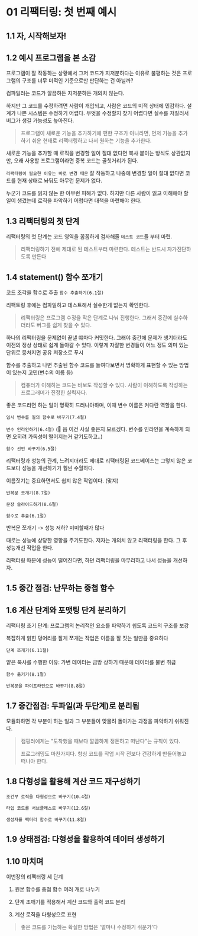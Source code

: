 # 01 리팩터링: 첫 번째 예시

## 1.1 자, 시작해보자!

## 1.2 예시 프로그램을 본 소감
프로그램이 잘 작동하는 상황에서 그저 코드가 지저분하다는 이유로 불평하는 것은 프로그램의 구조를 너무 미적인 기준으로만 판단하는 건 아닐까?

컴파일러는 코드가 깔끔하든 지저분하든 개의치 않는다.

하지만 그 코드를 수정하려면 사람이 개입되고, 사람은 코드의 미적 상태에 민감하다. 설계가 나쁜 시스템은 수정하기 어렵다. 무엇을 수정할지 찾기 어렵다면 실수를 저질러서 버그가 생길 가능성도 높아진다.

> 프로그램이 새로운 기능을 추가하기에 편한 구조가 아니라면, 먼저 기능을 추가하기 쉬운 현태로 리팩터링하고 나서 원하는 기능을 추가한다.

새로운 기능을 추가할 때 로직을 변경할 일이 절대 없다면 복사 붙이는 방식도 상관없지만, 오래 사용할 프로그램이라면 중복 코드는 골칫거리가 된다.

`리팩터링이 필요한 이유는 바로 변경 때문` 잘 작동하고 나중에 변경할 일이 절대 없다면 코드를 현재 상태로 놔둬도 아무런 문제가 없다.

누군가 코드를 읽지 않는 한 아무런 피해가 없다. 하지만 다른 사람이 읽고 이해해야 할 일이 생겼는데 로직을 파악하기 어렵다면 대책을 마련해야 한다.

## 1.3 리팩터링의 첫 단계
리팩터링의 첫 단계는 코드 영역을 꼼꼼하게 검사해줄 `테스트 코드`들 부터 마련.

> 리팩터링하기 전에 제대로 된 테스트부터 마련한다. 테스트는 반드시 자가진단하도록 만든다


## 1.4 statement() 함수 쪼개기


코드 조각을 함수로 추출 `함수 추출하기(6.1절)`

리팩토링 후에는 컴파일하고 테스트해서 실수한게 없는지 확인한다.

> 리팩터링은 프로그램 수정을 작은 단계로 나눠 진행한다. 그래서 중간에 실수하더라도 버그를 쉽게 찾을 수 있다.

하나의 리팩터링을 문제없이 끝낼 떄마다 커밋한다. 그래야 중간에 문제가 생기더라도 이전의 정상 상태로 쉽게 돌아갈 수 있다. 이렇게 자잘한 변경들이 어느 정도 의미 있는 단위로 뭉쳐지면 공유 저장소로 푸시

함수를 추출하고 나면 추출된 함수 코드를 들여다보면서 명확하게 표현할 수 있는 방법이 있는지 고민(변수의 이름 등)

> 컴퓨터가 이해하는 코드는 바보도 작성할 수 있다. 사람이 이해하도록 작성하는 프로그래머가 진정한 실력자다.

좋은 코드라면 하는 일이 명확히 드러나야하며, 이때 변수 이름은 커다란 역할을 한다.

`임시 변수를 질의 함수로 바꾸기(7.4절)`

`변수 인라인하기(6.4절)` (🤔 음 이건 사실 좋은지 모르겠다. 변수를 인라인을 계속하게 되면 오히려 가독성이 떨어지는거 같기도하고..)

`함수 선언 바꾸기(6.5절)`

리팩터링과 성능의 관계, 느려지더라도 제대로 리팩터링된 코드베이스는 그렇지 않은 코드보다 성능을 개선하기가 훨씬 수월하다.

이름짓기는 중요하면서도 쉽지 않은 작업이다. (맞지)

`반복문 쪼개기(8.7절)`

`문장 슬라이드하기(8.6절)`

`함수로 추출(6.1절)`

반복문 쪼개기 -> 성능 저하? 미미할때가 많다

때로는 성능에 상당한 영향을 주기도한다. 저자는 개의치 않고 리팩터링을 한다. 그 후 성능개선 작업을 한다.

리팩터링 때문에 성능이 떨어진다면, 하던 리팩터링을 마무리하고 나서 성능을 개선하자.

## 1.5 중간 점검: 난무하는 중첩 함수

## 1.6 계산 단계와 포맷팅 단계 분리하기

리팩터링 초기 단계: 프로그램의 논리적인 요소를 파악하기 쉽도록 코드의 구조를 보강

복잡하게 얽힌 덩어리를 잘게 쪼개는 작업은 이름을 잘 짓는 일만큼 중요하다

`단계 쪼개기(6.11절)`

얕은 복사를 수행한 이유: 가변 데이터는 금방 상하기 때문에 데이터를 불변 취급

`함수 옮기기(8.1절)`

`반복문을 파이프라인으로 바꾸기(8.8절)`

## 1.7 중간점검: 두파일(과 두단계)로 분리됨

모듈화하면 각 부분이 하는 일과 그 부분들이 맞물려 돌아가는 과정을 파악하기 쉬워진다.

> 캠핑러에게는 "도착했을 때보다 깔끔하게 정돈하고 떠난다"는 규칙이 있다.
> 
> 프로그래밍도 마찬가지다. 항싱 코드를 작업 시작 전보다 건강하게 만들어놓고 떠나야 한다.

## 1.8 다형성을 활용해 계산 코드 재구성하기

`조건부 로직을 다형성으로 바꾸기(10.4절)`

`타입 코드를 서브클래스로 바꾸기(12.6절)`

`생성자를 팩터리 함수로 바꾸기(11.8절)`

## 1.9 상태점검: 다형성을 활용하여 데이터 생성하기

## 1.10 마치며
이번장의 리팩터링 세 단계

1. 원본 함수를 중첩 함수 여러 개로 나누기

2. 단계 조깨기를 적용해서 계산 코드와 출력 코드 분리

3. 계산 로직을 다형성으로 표현

> 좋은 코드를 가늠하는 확실한 방법은 '얼마나 수정하기 쉬운가'다

